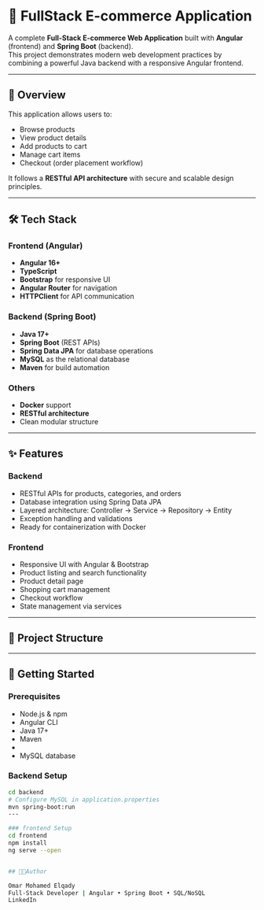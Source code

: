 # 🛒 FullStack E-commerce Application

A complete **Full-Stack E-commerce Web Application** built with **Angular** (frontend) and **Spring Boot** (backend).  
This project demonstrates modern web development practices by combining a powerful Java backend with a responsive Angular frontend.

---

## 🎯 Overview
This application allows users to:
- Browse products
- View product details
- Add products to cart
- Manage cart items
- Checkout (order placement workflow)

It follows a **RESTful API architecture** with secure and scalable design principles.

---

## 🛠 Tech Stack

### Frontend (Angular)
- **Angular 16+**
- **TypeScript**
- **Bootstrap** for responsive UI
- **Angular Router** for navigation
- **HTTPClient** for API communication

### Backend (Spring Boot)
- **Java 17+**
- **Spring Boot** (REST APIs)
- **Spring Data JPA** for database operations
- **MySQL** as the relational database
- **Maven** for build automation

### Others
- **Docker** support
- **RESTful architecture**
- Clean modular structure

---

## ✨ Features

### Backend
- RESTful APIs for products, categories, and orders
- Database integration using Spring Data JPA
- Layered architecture: Controller → Service → Repository → Entity
- Exception handling and validations
- Ready for containerization with Docker

### Frontend
- Responsive UI with Angular & Bootstrap
- Product listing and search functionality
- Product detail page
- Shopping cart management
- Checkout workflow
- State management via services

---

## 📂 Project Structure



---

## 🚀 Getting Started

### Prerequisites
- Node.js & npm
- Angular CLI
- Java 17+
- Maven
- 
- MySQL database

### Backend Setup
```bash
cd backend
# Configure MySQL in application.properties
mvn spring-boot:run
---

### frontend Setup
cd frontend
npm install
ng serve --open


## 👨‍💻Author

Omar Mohamed Elqady
Full-Stack Developer | Angular • Spring Boot • SQL/NoSQL
LinkedIn

